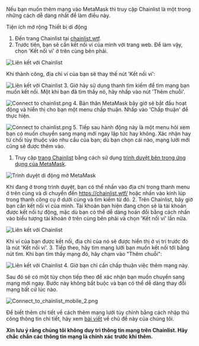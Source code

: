 Nếu bạn muốn thêm mạng vào MetaMask thì truy cập Chainlist là một trong những cách dễ dàng nhất để làm điều này.




Tiện ích mở rộng Thiết bị di động


1. Đến trang Chainlist tại [chainlist.wtf](https://chainlist.wtf/).
2. Trước tiên, bạn sẽ cần kết nối ví của mình với trang web. Để làm vậy, chọn 'Kết nối ví' ở trên cùng bên phải.


![Liên kết với Chainlist](https://support.metamask.io/hc/article_attachments/13282472358683)


Khi thành công, địa chỉ ví của bạn sẽ thay thế nút 'Kết nối ví':


![Liên kết với Chainlist](https://support.metamask.io/hc/article_attachments/13282471834779)
3. Giờ hãy sử dụng thanh tìm kiếm để tìm mạng bạn muốn kết nối. Một khi bạn đã tìm thấy nó, hãy nhấp vào nút 'Thêm chuỗi'.


![Connect to chainlist.png](https://support.metamask.io/hc/article_attachments/13282429575451)
4. Bản thân MetaMask bây giờ sẽ bắt đầu hoạt động và hiển thị cho bạn một menu chấp thuận. Nhấp vào 'Chấp thuận' để thực hiện.


![Connect to chainlist.png](https://support.metamask.io/hc/article_attachments/13282471751451)
5. Tiếp sau hành động này là một menu hỏi xem bạn có muốn chuyển sang mạng mới ngay lập tức hay không. Xác nhận hay từ chối tùy thuộc vào nhu cầu của bạn; dù bạn chọn cái nào, mạng lưới mới cũng sẽ được thêm vào.




1. Truy cập [trang Chainlist](https://chainlist.wtf/) bằng cách sử dụng [trình duyệt bên trong ứng dụng của MetaMask](https://support.metamask.io/hc/en-us/articles/6356387482523).


![Trình duyệt di động mở MetaMask](https://support.metamask.io/hc/article_attachments/13282653218075)


Khi đang ở trong trình duyệt, bạn có thể nhấn vào địa chỉ trong thanh menu ở trên cùng và di chuyển đến <https://chainlist.wtf/> hoặc nhấn vào kính lúp trong thanh công cụ ở dưới cùng và tìm kiếm từ đó.
2. Trên Chainlist, bây giờ bạn cần kết nối ví của mình. Tài khoản bạn hiện đang chọn sẽ là tài khoản được kết nối tự động, mặc dù bạn có thể dễ dàng hoán đổi bằng cách nhấn vào biểu tượng tài khoản ở trên cùng bên phải và chọn 'Kết nối ví' lần nữa.


![Liên kết với Chainlist](https://support.metamask.io/hc/article_attachments/13283060389275)


Khi ví của bạn được kết nối, địa chỉ của nó sẽ được hiển thị ở vị trí trước đó là nút 'Kết nối ví'.
3. Tiếp theo, hãy tìm mạng lưới bạn muốn kết nối tới bằng nút tìm. Khi bạn tìm thấy mạng đó, hãy chạm vào "Thêm chuỗi":


![Liên kết với Chainlist](https://support.metamask.io/hc/article_attachments/13282429575451)
4. Giờ bạn chỉ cần chấp thuận việc thêm mạng này.


Sau đó sẽ có một tùy chọn tiếp theo để xác nhận bạn muốn chuyển sang mạng mới ngay. Bước này không bắt buộc và bạn có thể dễ dàng thay đổi mạng bất cứ lúc nào.


![Connect_to_chainlist_mobile_2.png](https://support.metamask.io/hc/article_attachments/13283299094555)




Để biết thêm chi tiết về cách thêm mạng lưới tùy chỉnh bằng cách nhập thủ công thông tin chi tiết, hãy xem [bài viết](https://support.metamask.io/hc/en-us/articles/360043227612-How-to-add-a-custom-network-RPC) về chủ đề này của chúng tôi.


**Xin lưu ý rằng chúng tôi không duy trì thông tin mạng trên Chainlist. Hãy** **chắc chắn các thông tin mạng là chính xác trước khi thêm.**


 

